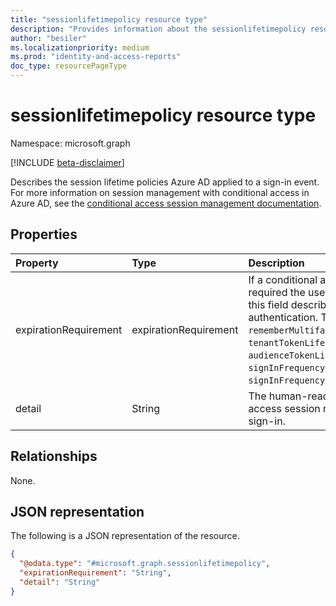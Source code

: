 ```yaml
---
title: "sessionlifetimepolicy resource type"
description: "Provides information about the sessionlifetimepolicy resource type"
author: "besiler"
ms.localizationpriority: medium
ms.prod: "identity-and-access-reports"
doc_type: resourcePageType
---
```


# sessionlifetimepolicy resource type

Namespace: microsoft.graph

[!INCLUDE [beta-disclaimer](../../includes/beta-disclaimer.md)]

Describes the session lifetime policies Azure AD applied to a sign-in event. For more information on session management with conditional access in Azure AD, see the [conditional access session management documentation](/azure/active-directory/conditional-access/howto-conditional-access-session-lifetime). 

## Properties
|Property|Type|Description|
|:---|:---|:---|
|expirationRequirement|expirationRequirement|If a conditional access session management policy required the user to authenticate in this sign-in event, this field describes the policy type that required authentication. The possible values are: `rememberMultifactorAuthenticationOnTrustedDevices`, `tenantTokenLifetimePolicy`, `audienceTokenLifetimePolicy`, `signInFrequencyPeriodicReauthentication`, `ngcMfa`, `signInFrequencyEveryTime`, `unknownFutureValue`.|
|detail|String|The human-readable details of the conditional access session management policy applied to the sign-in.|


## Relationships
None.

## JSON representation
The following is a JSON representation of the resource.
<!-- {
  "blockType": "resource",
  "@odata.type": "microsoft.graph.sessionlifetimepolicy"
}
-->
``` json
{
  "@odata.type": "#microsoft.graph.sessionlifetimepolicy",
  "expirationRequirement": "String",
  "detail": "String"
}
```

